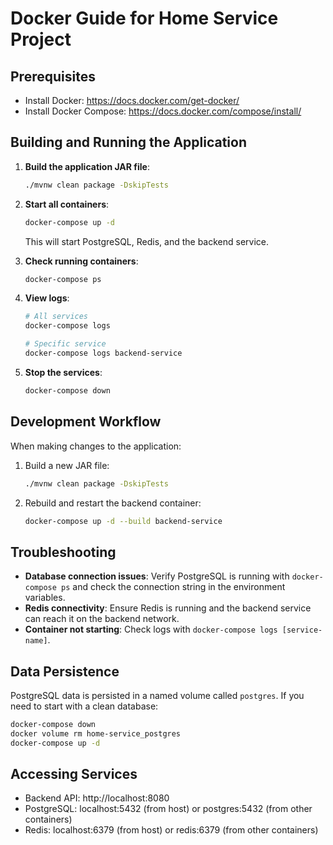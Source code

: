 # Docker Guide for Home Service Project

## Prerequisites
- Install Docker: https://docs.docker.com/get-docker/
- Install Docker Compose: https://docs.docker.com/compose/install/

## Building and Running the Application

1. **Build the application JAR file**:
   ```bash
   ./mvnw clean package -DskipTests
   ```

2. **Start all containers**:
   ```bash
   docker-compose up -d
   ```
   This will start PostgreSQL, Redis, and the backend service.

3. **Check running containers**:
   ```bash
   docker-compose ps
   ```

4. **View logs**:
   ```bash
   # All services
   docker-compose logs

   # Specific service
   docker-compose logs backend-service
   ```

5. **Stop the services**:
   ```bash
   docker-compose down
   ```

## Development Workflow

When making changes to the application:

1. Build a new JAR file:
   ```bash
   ./mvnw clean package -DskipTests
   ```

2. Rebuild and restart the backend container:
   ```bash
   docker-compose up -d --build backend-service
   ```

## Troubleshooting

- **Database connection issues**: Verify PostgreSQL is running with `docker-compose ps` and check the connection string in the environment variables.
- **Redis connectivity**: Ensure Redis is running and the backend service can reach it on the backend network.
- **Container not starting**: Check logs with `docker-compose logs [service-name]`.

## Data Persistence

PostgreSQL data is persisted in a named volume called `postgres`. If you need to start with a clean database:

```bash
docker-compose down
docker volume rm home-service_postgres
docker-compose up -d
```

## Accessing Services

- Backend API: http://localhost:8080
- PostgreSQL: localhost:5432 (from host) or postgres:5432 (from other containers)
- Redis: localhost:6379 (from host) or redis:6379 (from other containers)
